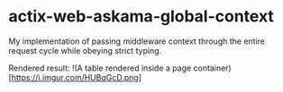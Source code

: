 # actix-web-askama-global-context
My implementation of passing middleware context through the entire request cycle while obeying strict typing.

Rendered result:
!(A table rendered inside a page container)[https://i.imgur.com/HUBqGcD.png]
